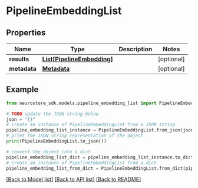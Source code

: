 # PipelineEmbeddingList


## Properties

Name | Type | Description | Notes
------------ | ------------- | ------------- | -------------
**results** | [**List[PipelineEmbedding]**](PipelineEmbedding.md) |  | [optional] 
**metadata** | [**Metadata**](Metadata.md) |  | [optional] 

## Example

```python
from neurostore_sdk.models.pipeline_embedding_list import PipelineEmbeddingList

# TODO update the JSON string below
json = "{}"
# create an instance of PipelineEmbeddingList from a JSON string
pipeline_embedding_list_instance = PipelineEmbeddingList.from_json(json)
# print the JSON string representation of the object
print(PipelineEmbeddingList.to_json())

# convert the object into a dict
pipeline_embedding_list_dict = pipeline_embedding_list_instance.to_dict()
# create an instance of PipelineEmbeddingList from a dict
pipeline_embedding_list_from_dict = PipelineEmbeddingList.from_dict(pipeline_embedding_list_dict)
```
[[Back to Model list]](../README.md#documentation-for-models) [[Back to API list]](../README.md#documentation-for-api-endpoints) [[Back to README]](../README.md)


